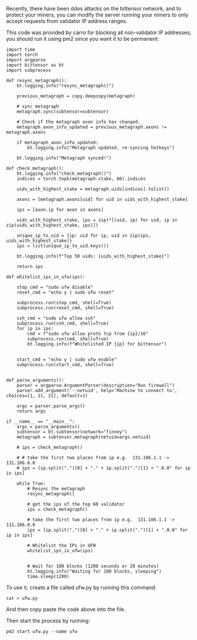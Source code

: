 Recently, there have been ddos attacks on the bittensor network, and to protect your miners, you can modify the server running your miners to only accept requests from validator IP address ranges.

This code was provided by carro for blocking all non-validator IP addresses, you should run it using pm2 since you want it to be permanent:

```import copy
import time
import torch
import argparse
import bittensor as bt
import subprocess

def resync_metagraph():
    bt.logging.info("resync_metagraph()")

    previous_metagraph = copy.deepcopy(metagraph)
    
    # sync metagraph
    metagraph.sync(subtensor=subtensor)

    # Check if the metagraph axon info has changed.
    metagraph_axon_info_updated = previous_metagraph.axons != metagraph.axons

    if metagraph_axon_info_updated:
        bt.logging.info("Metagraph updated, re-syncing hotkeys")

    bt.logging.info("Metagraph synced!")

def check_metagraph():
    bt.logging.info("check_metagraph()")
    indices = torch.topk(metagraph.stake, 60).indices

    uids_with_highest_stake = metagraph.uids[indices].tolist()

    axons = [metagraph.axons[uid] for uid in uids_with_highest_stake]

    ips = [axon.ip for axon in axons]

    uids_with_highest_stake, ips = zip(*[(uid, ip) for uid, ip in zip(uids_with_highest_stake, ips)])

    unique_ip_to_uid = {ip: uid for ip, uid in zip(ips, uids_with_highest_stake)}
    ips = list(unique_ip_to_uid.keys())

    bt.logging.info(f"Top 50 uids: {uids_with_highest_stake}")

    return ips

def whitelist_ips_in_ufw(ips):

    stop_cmd = "sudo ufw disable"
    reset_cmd = "echo y | sudo ufw reset"

    subprocess.run(stop_cmd, shell=True)
    subprocess.run(reset_cmd, shell=True)

    ssh_cmd = "sudo ufw allow ssh"
    subprocess.run(ssh_cmd, shell=True)
    for ip in ips:
        cmd = f"sudo ufw allow proto tcp from {ip}/16"
        subprocess.run(cmd, shell=True)
        bt.logging.info(f"Whitelisted IP {ip} for bittensor")


    start_cmd = "echo y | sudo ufw enable"
    subprocess.run(start_cmd, shell=True)


def parse_arguments():
    parser = argparse.ArgumentParser(description="Run firewall")
    parser.add_argument('--netuid', help='Machine to connect to', choices=[1, 11, 21], default=1)
    
    args = parser.parse_args()
    return args

if __name__ == "__main__":
    args = parse_arguments()
    subtensor = bt.subtensor(network="finney")
    metagraph = subtensor.metagraph(netuid=args.netuid)

    # ips = check_metagraph()

    # # take the first two places from ip e.g.  131.186.1.1 ->  131.186.0.0
    # ips = [ip.split(".")[0] + "." + ip.split(".")[1] + ".0.0" for ip in ips]
    
    while True:
        # Resync the metagraph
        resync_metagraph()
        
        # get the ips of the top 60 validator
        ips = check_metagraph()

        # take the first two places from ip e.g.  131.186.1.1 ->  131.186.0.0
        ips = [ip.split(".")[0] + "." + ip.split(".")[1] + ".0.0" for ip in ips]
        
        # Whitelist the IPs in UFW
        whitelist_ips_in_ufw(ips)
        

        # Wait for 100 blocks (1200 seconds or 20 minutes)
        bt.logging.info("Waiting for 100 blocks, sleeping")
        time.sleep(1200)

```

To use it, create a file called ufw.py by running this command:
```
cat > ufw.py
```
And then copy paste the code above into the file.

Then start the process by running:
```
pm2 start ufw.py --name ufw
```
